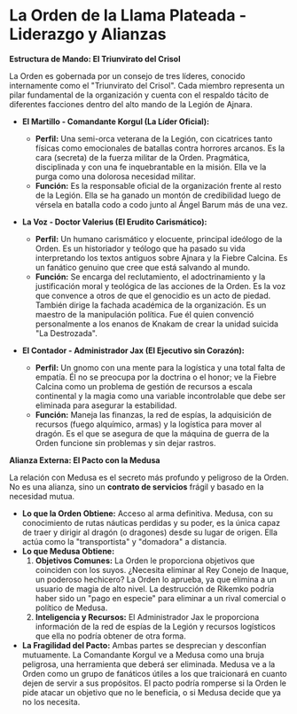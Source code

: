 # La Orden de la Llama Plateada - Liderazgo y Alianzas

**Estructura de Mando: El Triunvirato del Crisol**

La Orden es gobernada por un consejo de tres líderes, conocido internamente como el "Triunvirato del Crisol". Cada miembro representa un pilar fundamental de la organización y cuenta con el respaldo tácito de diferentes facciones dentro del alto mando de la Legión de Ajnara.

* **El Martillo - Comandante Korgul (La Líder Oficial):**
    * **Perfil:** Una semi-orca veterana de la Legión, con cicatrices tanto físicas como emocionales de batallas contra horrores arcanos. Es la cara (secreta) de la fuerza militar de la Orden. Pragmática, disciplinada y con una fe inquebrantable en la misión. Ella ve la purga como una dolorosa necesidad militar.
    * **Función:** Es la responsable oficial de la organización frente al resto de la Legión. Ella se ha ganado un montón de credibilidad luego de vérsela en batalla codo a codo junto al Ángel Barum más de una vez.

* **La Voz - Doctor Valerius (El Erudito Carismático):**
    * **Perfil:** Un humano carismático y elocuente, principal ideólogo de la Orden. Es un historiador y teólogo que ha pasado su vida interpretando los textos antiguos sobre Ajnara y la Fiebre Calcina. Es un fanático genuino que cree que está salvando al mundo.
    * **Función:** Se encarga del reclutamiento, el adoctrinamiento y la justificación moral y teológica de las acciones de la Orden. Es la voz que convence a otros de que el genocidio es un acto de piedad. También dirige la fachada académica de la organización. Es un maestro de la manipulación política. Fue él quien convenció personalmente a los enanos de Knakam de crear la unidad suicida "La Destrozada".

* **El Contador - Administrador Jax (El Ejecutivo sin Corazón):**
    * **Perfil:** Un gnomo con una mente para la logística y una total falta de empatía. Él no se preocupa por la doctrina o el honor; ve la Fiebre Calcina como un problema de gestión de recursos a escala continental y la magia como una variable incontrolable que debe ser eliminada para asegurar la estabilidad.
    * **Función:** Maneja las finanzas, la red de espías, la adquisición de recursos (fuego alquímico, armas) y la logística para mover al dragón. Es el que se asegura de que la máquina de guerra de la Orden funcione sin problemas y sin dejar rastros.

**Alianza Externa: El Pacto con la Medusa**

La relación con Medusa es el secreto más profundo y peligroso de la Orden. No es una alianza, sino un **contrato de servicios** frágil y basado en la necesidad mutua.

* **Lo que la Orden Obtiene:** Acceso al arma definitiva. Medusa, con su conocimiento de rutas náuticas perdidas y su poder, es la única capaz de traer y dirigir al dragón (o dragones) desde su lugar de origen. Ella actúa como la "transportista" y "domadora" a distancia.
* **Lo que Medusa Obtiene:**
    1.  **Objetivos Comunes:** La Orden le proporciona objetivos que coinciden con los suyos. ¿Necesita eliminar al Rey Conejo de Inaque, un poderoso hechicero? La Orden lo aprueba, ya que elimina a un usuario de magia de alto nivel. La destrucción de Rikemko podría haber sido un "pago en especie" para eliminar a un rival comercial o político de Medusa.
    2.  **Inteligencia y Recursos:** El Administrador Jax le proporciona información de la red de espías de la Legión y recursos logísticos que ella no podría obtener de otra forma.
* **La Fragilidad del Pacto:** Ambas partes se desprecian y desconfían mutuamente. La Comandante Korgul ve a Medusa como una bruja peligrosa, una herramienta que deberá ser eliminada. Medusa ve a la Orden como un grupo de fanáticos útiles a los que traicionará en cuanto dejen de servir a sus propósitos. El pacto podría romperse si la Orden le pide atacar un objetivo que no le beneficia, o si Medusa decide que ya no los necesita.


